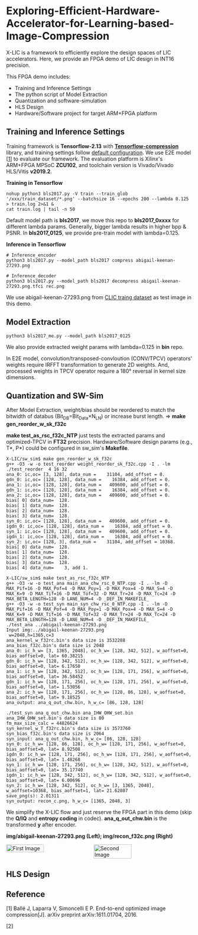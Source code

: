 # Exploring-Efficient-Hardware-Accelerator-for-Learning-based-Image-Compression

X-LIC is a framework to efficiently explore the design spaces of LIC accelerators. Here, we provide an FPGA demo of LIC design in INT16 precision.

This FPGA demo includes:
* Training and Inference Settings
* The python script of Model Extraction
* Quantization and software-simulation
* HLS Design
* Hardware/Software project for target ARM+FPGA platform

## Training and Inference Settings
Training framework is **Tensorflow-2.13** with **[Tensorflow-compression](https://github.com/tensorflow/compression)** library, and training settings follow [default configuration](https://github.com/tensorflow/compression/blob/master/models/bls2017.py). 
We use E2E model [[1](https://arxiv.org/abs/1611.01704)] to evaluate our framework.
The evaluation platform is Xilinx's ARM+FPGA MPSoC **ZCU102**, and toolchain version is Vivado/Vivado HLS/Vitis **v2019.2**.

**Training in Tensorflow**
```  
nohup python3 bls2017.py -V train --train_glob '/xxx/train_dataset/*.png' --batchsize 16 --epochs 200 --lambda 0.125 > train.log 2>&1 &
cat train.log | tail -n 50
```
Default model path is **bls2017**, we move this repo to **bls2017_0xxxx** for different lambda params. Generally, bigger lambda results in higher bpp & PSNR. In **bls2017_0125**, we provide pre-train model with lambda=0.125.

**Inference in Tensorflow**
``` 
# Inference_encoder
python3 bls2017.py --model_path bls2017 compress abigail-keenan-27293.png

# Inference_decoder
python3 bls2017.py --model_path bls2017 decompress abigail-keenan-27293.png.tfci rec.png
``` 
We use abigail-keenan-27293.png from [CLIC traing dataset](http://clic.compression.cc/2021/tasks/index.html) as test image in this demo.

## Model Extraction
```
python3 bls2017_me.py --model_path bls2017_0125
```
We also provide extracted weight params with lambda=0.125 in **bin** repo.

In E2E model, convolution/transposed-convloution (CONV/TPCV) operators' weights require IRFFT transformation to generate 2D weights. 
And, processed weights in TPCV operator require a 180° reversal in kernel size dimensions.

## Quantization and SW-Sim
After Model Extraction, weight/bias should be reordered to match the bitwidth of databus (Bit<sub>DB</sub>=Bit<sub>Data</sub>&times;N<sub>LN</sub>) or increase burst length. => **make gen_reorder_w_sk_f32c**

**make test_as_rsc_f32c_NTP** just tests the extracted params and optimized-TPCV in **FT32** precision. Hardware/Software design params (e.g., T*, P*) could be configured in sw_sim's **Makefile**.


```
X-LIC/sw_sim$ make gen_reorder_w_sk_f32c 
g++ -O3 -w -o test_reorder weight_reorder_sk_f32c.cpp -I . -lm
./test_reorder  4 16 32
ana_0: ic,oc= [3, 128], data_num =    31104, add_offset = 0.
gdn_0: ic,oc= [128, 128], data_num =    16384, add_offset = 0.
ana_1: ic,oc= [128, 128], data_num =   409600, add_offset = 0.
gdn_1: ic,oc= [128, 128], data_num =    16384, add_offset = 0.
ana_2: ic,oc= [128, 128], data_num =   409600, add_offset = 0.
bias[ 0] data_num=  128.
bias[ 1] data_num=  128.
bias[ 2] data_num=  128.
bias[ 3] data_num=  128.
syn_0: ic,oc= [128, 128], data_num =   409600, add_offset = 0.
igdn_0: ic,oc= [128, 128], data_num =    16384, add_offset = 0.
syn_1: ic,oc= [128, 128], data_num =   409600, add_offset = 0.
igdn_1: ic,oc= [128, 128], data_num =    16384, add_offset = 0.
syn_2: ic,oc= [128, 3], data_num =    31104, add_offset = 10368.
bias[ 0] data_num=  128.
bias[ 1] data_num=  128.
bias[ 2] data_num=  128.
bias[ 3] data_num=  128.
bias[ 4] data_num=    3, add 1.

X-LIC/sw_sim$ make test_as_rsc_f32c_NTP 
g++ -O3 -w -o test_ana main_ana_chw_rsc_0_NTP.cpp -I . -lm -D MAX_Pif=16 -D MAX_Pof=4 -D MAX_Poy=1 -D MAX_Pox=4 -D MAX_S=4 -D MAX_K=9 -D MAX_Tif=16 -D MAX_Tof=32 -D MAX_Tr=24 -D MAX_Tc=24 -D MAX_BETA_LENGTH=128 -D LANE_NUM=4 -D _DEF_IN_MAKEFILE_
g++ -O3 -w -o test_syn main_syn_chw_rsc_0_NTP.cpp -I . -lm -D MAX_Pif=16 -D MAX_Pof=4 -D MAX_Poy=1 -D MAX_Pox=4 -D MAX_S=4 -D MAX_K=9 -D MAX_Tif=16 -D MAX_Tof=32 -D MAX_Tr=24 -D MAX_Tc=24 -D MAX_BETA_LENGTH=128 -D LANE_NUM=4 -D _DEF_IN_MAKEFILE_
./test_ana ../abigail-keenan-27293.png
Input img:../abigail-keenan-27293.png
 w=2048,h=1365,c=3
ana_kernel_w_f32rc.bin's data size is 3532288
ana_bias_f32c.bin's data size is 2048
ana_0: ic_h_w= [3, 1365, 2048], oc_h_w= [128, 342, 512], w_aoffset=0, bias_aoffset=0, lat= 60.38215
gdn_0: ic_h_w= [128, 342, 512], oc_h_w= [128, 342, 512], w_aoffset=0, bias_aoffset=0, lat= 6.17650
ana_1: ic_h_w= [128, 342, 512], oc_h_w= [128, 171, 256], w_aoffset=0, bias_aoffset=0, lat= 36.58452
gdn_1: ic_h_w= [128, 171, 256], oc_h_w= [128, 171, 256], w_aoffset=0, bias_aoffset=0, lat= 1.53056
ana_2: ic_h_w= [128, 171, 256], oc_h_w= [128, 86, 128], w_aoffset=0, bias_aoffset=0, lat= 9.18525
ana_output: ana_q_out_chw.bin, h_w_c= [86, 128, 128]

./test_syn ana_q_out_chw.bin ana_IHW_OHW_set.bin
ana_IHW_OHW_set.bin's data size is 80
fm_max_size_calc = 44826624
syn_kernel_w_T_f32rc.bin's data size is 3573760
syn_bias_f32c.bin's data size is 2064
syn_input: ana_q_out_chw.bin, h_w_c= [86, 128, 128]
syn_0: ic_h_w= [128, 86, 128], oc_h_w= [128, 171, 256], w_aoffset=0, bias_aoffset=0, lat= 8.92508
igdn_0: ic_h_w= [128, 171, 256], oc_h_w= [128, 171, 256], w_aoffset=0, bias_aoffset=0, lat= 1.48268
syn_1: ic_h_w= [128, 171, 256], oc_h_w= [128, 342, 512], w_aoffset=0, bias_aoffset=0, lat= 35.17740
igdn_1: ic_h_w= [128, 342, 512], oc_h_w= [128, 342, 512], w_aoffset=0, bias_aoffset=0, lat= 6.00696
syn_2: ic_h_w= [128, 342, 512], oc_h_w= [3, 1365, 2048], w_aoffset=10368, bias_aoffset=1, lat= 21.62807
save_png(s): 2.01311
syn_output: recon_c.png, h_w_c= [1365, 2048, 3]
```
We simplify the X-LIC flow and just reserve the FPGA part in this demo (skip the **Q/IQ** and **entropy coding** in codec). **ana_q_out_chw.bin** is the transformed **y** after encoder.

**img/abigail-keenan-27293.png (Left); img/recon_f32c.png (Right)**
<div style="display: flex;">
    <img src="img/abigail-keenan-27293.png" width="45%" alt="First Image"/> 
    <div style="width: 2%;"></div>
    <img src="img/recon_f32c.png" width="45%" alt="Second Image"/>
</div>

## HLS Design



## Reference
[1] Ballé J, Laparra V, Simoncelli E P. End-to-end optimized image compression[J]. arXiv preprint arXiv:1611.01704, 2016.

[2] 
